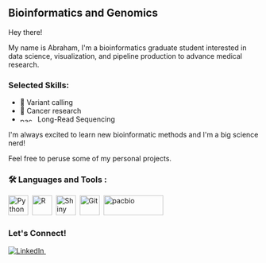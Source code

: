 ## Bioinformatics and Genomics

Hey there!

My name is Abraham, I'm a bioinformatics graduate student interested in data science, visualization, and pipeline production to advance medical research.

### Selected Skills:
- 🧬 Variant calling 
- 🏥 Cancer research
- <img src="https://github.com/asolomon4146/Devicons/blob/main/icons/pacbio/pacbio_icon.png" title="pacbio" alt="pacbio" width="31.25" height="10"/>&nbsp;Long-Read Sequencing

I'm always excited to learn new bioinformatic methods and I'm a big science nerd!

Feel free to peruse some of my personal projects.

### :hammer_and_wrench: Languages and Tools :
<div>
  <img src="https://github.com/asolomon4146/Devicons/blob/main/icons/python/python-original.svg" title="Python" alt="Python" width="40" height="40"/>&nbsp;
  <img src="https://github.com/asolomon4146/Devicons/blob/main/icons/r/r-original.svg" title="R" alt="R" width="40" height="40"/>&nbsp;
  <img src="https://github.com/asolomon4146/Devicons/blob/main/icons/shiny/shiny_2022.svg" title="Shiny" alt="Shiny" width="40" height="40"/>&nbsp;
  <img src="https://github.com/asolomon4146/Devicons/blob/main/icons/git/git-original.svg" title="Git" alt="Git" width="40" height="40"/>&nbsp;
  <img src="https://github.com/asolomon4146/Devicons/blob/main/icons/pacbio/pacbio_icon.png" title="pacbio" alt="pacbio" width="120" height="40"/>&nbsp;
</div>

### Let's Connect!

<a href="https://www.linkedin.com/in/asolomon1/" target="_blank">
    <img src="https://img.shields.io/badge/LinkedIn-blue?logo=linkedin&logoColor=white&style=for-the-badge" alt="LinkedIn">
  </a>

<img src="https://komarev.com/ghpvc/?username=asolomon4146&style=flat-square&color=blue" alt=""/>

[//]: # (This is a comment, this syntax can be used when you want to save something in your markdown but don't want it rendered. Note that it is NOT secure.)
